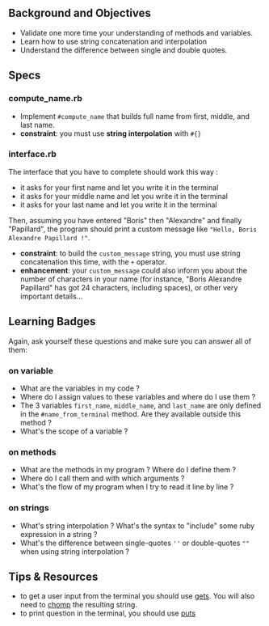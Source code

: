 ## Background and Objectives
- Validate one more time your understanding of methods and variables.
- Learn how to use string concatenation and interpolation
- Understand the difference between single and double quotes.

## Specs

### compute_name.rb
- Implement `#compute_name` that builds full name from first, middle, and last name.
- **constraint**: you must use **string interpolation** with `#{}`

### interface.rb
The interface that you have to complete should work this way :

* it asks for your first name and let you write it in the terminal
* it asks for your middle name and let you write it in the terminal
* it asks for your last name and let you write it in the terminal

Then, assuming you have entered "Boris" then "Alexandre" and finally "Papillard", the program should print a custom message like `"Hello, Boris Alexandre Papillard !"`.

* **constraint**: to build the `custom_message` string, you must use string concatenation this time, with the `+` operator.
* **enhancement**: your `custom_message` could also ìnform you about the number of characters in your name (for instance, "Boris Alexandre Papillard" has got 24 characters, including spaces), or other very important details...

## Learning Badges
Again, ask yourself these questions and make sure you can answer all of them:

### on variable
* What are the variables in my code ?
* Where do I assign values to these variables and where do I use them ?
* The 3 variables `first_name`, `middle_name`, and `last_name` are only defined in the `#name_from_terminal` method. Are they available outside this method ?
* What's the scope of a variable ?

### on methods
* What are the methods in my program ? Where do I define them ?
* Where do I call them and with which arguments ?
* What's the flow of my program when I try to read it line by line ?

### on strings
* What's string interpolation ? What's the syntax to "include" some ruby expression in a string ?
* What's the difference between single-quotes `''` or double-quotes `""` when using string interpolation ?


## Tips & Resources
* to get a user input from the terminal you should use <a href="http://www.ruby-doc.org/docs/Tutorial/part_02/user_input.html" target="_blank">gets</a>. You will also need to <a href="http://ruby-doc.org/core-2.0.0/String.html#method-i-chomp" target="_blank">chomp</a> the resulting string.
* to print question in the terminal, you should use <a href="http://www.ruby-doc.org/core-2.0.0/IO.html#method-i-puts" target="_blank">puts</a>


